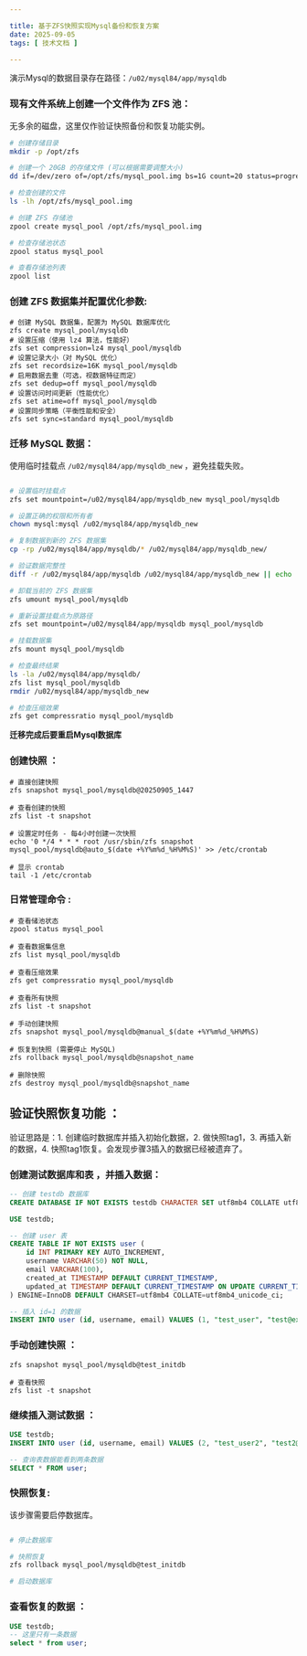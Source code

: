 ```yaml
---

title: 基于ZFS快照实现Mysql备份和恢复方案
date: 2025-09-05
tags: [ 技术文档 ]

---
```


演示Mysql的数据目录存在路径：`/u02/mysql84/app/mysqldb`

### 现有文件系统上创建一个文件作为 ZFS 池：

无多余的磁盘，这里仅作验证快照备份和恢复功能实例。

```bash
# 创建存储目录
mkdir -p /opt/zfs

# 创建一个 20GB 的存储文件 (可以根据需要调整大小)
dd if=/dev/zero of=/opt/zfs/mysql_pool.img bs=1G count=20 status=progress

# 检查创建的文件
ls -lh /opt/zfs/mysql_pool.img

# 创建 ZFS 存储池
zpool create mysql_pool /opt/zfs/mysql_pool.img

# 检查存储池状态
zpool status mysql_pool

# 查看存储池列表
zpool list
```

### 创建 ZFS 数据集并配置优化参数:

```
# 创建 MySQL 数据集，配置为 MySQL 数据库优化
zfs create mysql_pool/mysqldb
# 设置压缩（使用 lz4 算法，性能好）
zfs set compression=lz4 mysql_pool/mysqldb
# 设置记录大小（对 MySQL 优化）
zfs set recordsize=16K mysql_pool/mysqldb
# 启用数据去重（可选，视数据特征而定）
zfs set dedup=off mysql_pool/mysqldb
# 设置访问时间更新（性能优化）
zfs set atime=off mysql_pool/mysqldb
# 设置同步策略（平衡性能和安全）
zfs set sync=standard mysql_pool/mysqldb

```

### 迁移 MySQL 数据：

使用临时挂载点 `/u02/mysql84/app/mysqldb_new` ，避免挂载失败。

```bash

# 设置临时挂载点
zfs set mountpoint=/u02/mysql84/app/mysqldb_new mysql_pool/mysqldb

# 设置正确的权限和所有者
chown mysql:mysql /u02/mysql84/app/mysqldb_new

# 复制数据到新的 ZFS 数据集
cp -rp /u02/mysql84/app/mysqldb/* /u02/mysql84/app/mysqldb_new/

# 验证数据完整性
diff -r /u02/mysql84/app/mysqldb /u02/mysql84/app/mysqldb_new || echo 'Some differences found, please review'

# 卸载当前的 ZFS 数据集
zfs umount mysql_pool/mysqldb

# 重新设置挂载点为原路径
zfs set mountpoint=/u02/mysql84/app/mysqldb mysql_pool/mysqldb

# 挂载数据集
zfs mount mysql_pool/mysqldb

# 检查最终结果
ls -la /u02/mysql84/app/mysqldb/
zfs list mysql_pool/mysqldb
rmdir /u02/mysql84/app/mysqldb_new

# 检查压缩效果
zfs get compressratio mysql_pool/mysqldb
```

**迁移完成后要重启Mysql数据库**

### 创建快照 ：

```
# 直接创建快照
zfs snapshot mysql_pool/mysqldb@20250905_1447

# 查看创建的快照
zfs list -t snapshot

# 设置定时任务 - 每4小时创建一次快照
echo '0 */4 * * * root /usr/sbin/zfs snapshot mysql_pool/mysqldb@auto_$(date +%Y%m%d_%H%M%S)' >> /etc/crontab

# 显示 crontab
tail -1 /etc/crontab
```

### 日常管理命令 :

```
# 查看储池状态
zpool status mysql_pool

# 查看数据集信息
zfs list mysql_pool/mysqldb

# 查看压缩效果
zfs get compressratio mysql_pool/mysqldb

# 查看所有快照
zfs list -t snapshot

# 手动创建快照
zfs snapshot mysql_pool/mysqldb@manual_$(date +%Y%m%d_%H%M%S)

# 恢复到快照 (需要停止 MySQL)
zfs rollback mysql_pool/mysqldb@snapshot_name

# 删除快照
zfs destroy mysql_pool/mysqldb@snapshot_name
```


## 验证快照恢复功能 ：

验证思路是：1. 创建临时数据库并插入初始化数据，2. 做快照tag1，3. 再插入新的数据，4. 快照tag1恢复。会发现步骤3插入的数据已经被遗弃了。

### 创建测试数据库和表 ，并插入数据：

```sql
-- 创建 testdb 数据库
CREATE DATABASE IF NOT EXISTS testdb CHARACTER SET utf8mb4 COLLATE utf8mb4_unicode_ci;

USE testdb;

-- 创建 user 表
CREATE TABLE IF NOT EXISTS user (
    id INT PRIMARY KEY AUTO_INCREMENT,
    username VARCHAR(50) NOT NULL,
    email VARCHAR(100),
    created_at TIMESTAMP DEFAULT CURRENT_TIMESTAMP,
    updated_at TIMESTAMP DEFAULT CURRENT_TIMESTAMP ON UPDATE CURRENT_TIMESTAMP
) ENGINE=InnoDB DEFAULT CHARSET=utf8mb4 COLLATE=utf8mb4_unicode_ci;

-- 插入 id=1 的数据
INSERT INTO user (id, username, email) VALUES (1, "test_user", "test@example.com");
```

### 手动创建快照 ：

```
zfs snapshot mysql_pool/mysqldb@test_initdb

# 查看快照
zfs list -t snapshot
```

### 继续插入测试数据 ：

```sql
USE testdb;
INSERT INTO user (id, username, email) VALUES (2, "test_user2", "test2@example.com");

-- 查询表数据能看到两条数据
SELECT * FROM user;
```

### 快照恢复:

该步骤需要启停数据库。

```bash

# 停止数据库

# 快照恢复
zfs rollback mysql_pool/mysqldb@test_initdb

# 启动数据库

```

### 查看恢复的数据 ：

```sql
USE testdb;
-- 这里只有一条数据
select * from user;
```